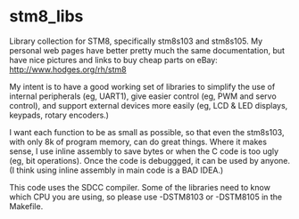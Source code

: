 # stm8_libs
Library collection for STM8, specifically stm8s103 and stm8s105.
My personal web pages have better pretty much the same documentation, but have nice
pictures and links to buy cheap parts on eBay:
http://www.hodges.org/rh/stm8

My intent is to have a good working set of libraries to simplify the use of internal
peripherals (eg, UART1), give easier control (eg, PWM and servo control), and support
external devices more easily (eg, LCD & LED displays, keypads, rotary encoders.)

I want each function to be as small as possible, so that even the stm8s103, with only 8k
of program memory, can do great things. Where it makes sense, I use inline assembly to
save bytes or when the C code is too ugly (eg, bit operations). Once the code is debuggged,
it can be used by anyone. (I think using inline assembly in main code is a BAD IDEA.)

This code uses the SDCC compiler. Some of the libraries need to know which CPU you are
using, so please use -DSTM8103 or -DSTM8105 in the Makefile.
